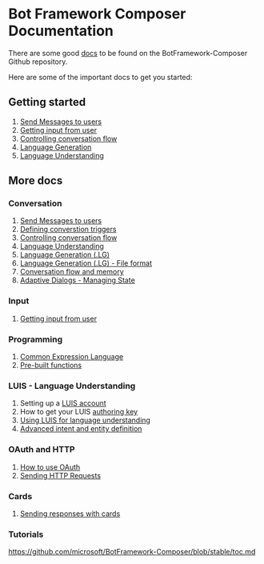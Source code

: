 # Bot Framework Composer Documentation

There are some good [docs](https://github.com/microsoft/BotFramework-Composer/tree/stable/docs) to be found on the BotFramework-Composer Github repository.

Here are some of the important docs to get you started:

## Getting started

1. [Send Messages to users](https://github.com/microsoft/BotFramework-Composer/blob/stable/docs/how-to-send-messages.md)
1. [Getting input from user](https://github.com/microsoft/BotFramework-Composer/blob/stable/docs/how-to-ask-for-user-input.md)
1. [Controlling conversation flow](https://github.com/microsoft/BotFramework-Composer/blob/stable/docs/how-to-control-conversation-flow.md)
1. [Language Generation](https://github.com/microsoft/BotFramework-Composer/blob/stable/docs/concept-language-generation.md)
1. [Language Understanding](https://github.com/microsoft/BotFramework-Composer/blob/stable/docs/concept-language-understanding.md)

## More docs

### Conversation

1. [Send Messages to users](https://github.com/microsoft/BotFramework-Composer/blob/stable/docs/how-to-send-messages.md)
1. [Defining converstion triggers](https://github.com/microsoft/BotFramework-Composer/blob/stable/docs/how-to-define-triggers.md)
1. [Controlling conversation flow](https://github.com/microsoft/BotFramework-Composer/blob/stable/docs/how-to-control-conversation-flow.md)
1. [Language Understanding](https://github.com/microsoft/BotFramework-Composer/blob/stable/docs/concept-language-understanding.md)
1. [Language Generation (.LG)](https://github.com/microsoft/BotFramework-Composer/blob/stable/docs/concept-language-generation.md)
1. [Language Generation (.LG) - File format](https://github.com/microsoft/BotBuilder-Samples/blob/master/experimental/language-generation/docs/lg-file-format.md)
1. [Conversation flow and memory](https://github.com/microsoft/BotFramework-Composer/blob/stable/docs/concept-memory.md)
1. [Adaptive Dialogs - Managing State](https://github.com/microsoft/BotBuilder-Samples/blob/master/experimental/adaptive-dialog/docs/memory-model-overview.md)

### Input

1. [Getting input from user](https://github.com/microsoft/BotFramework-Composer/blob/stable/docs/how-to-ask-for-user-input.md)

### Programming

1. [Common Expression Language](https://github.com/microsoft/BotBuilder-Samples/tree/master/experimental/common-expression-language)
1. [Pre-built functions](https://github.com/microsoft/BotBuilder-Samples/blob/master/experimental/common-expression-language/prebuilt-functions.md)

### LUIS - Language Understanding
1. Setting up a [LUIS account](https://www.luis.ai/home)
1. How to get your LUIS [authoring key](https://docs.microsoft.com/en-us/azure/cognitive-services/luis/luis-concept-keys?tabs=V2#programmatic-key)
1. [Using LUIS for language understanding](https://github.com/microsoft/BotFramework-Composer/blob/stable/docs/how-to-use-LUIS.md)
1. [Advanced intent and entity definition](https://github.com/microsoft/BotFramework-Composer/blob/stable/docs/how-to-define-advanced-intents-entities.md)


### OAuth and HTTP
1. [How to use OAuth](https://github.com/microsoft/BotFramework-Composer/blob/stable/docs/how-to-use-oauth.md)
1. [Sending HTTP Requests](https://github.com/microsoft/BotFramework-Composer/blob/stable/docs/how-to-send-http-request.md)

### Cards

1. [Sending responses with cards](https://github.com/microsoft/BotFramework-Composer/blob/stable/docs/how-to-send-cards.md)

### Tutorials

https://github.com/microsoft/BotFramework-Composer/blob/stable/toc.md


